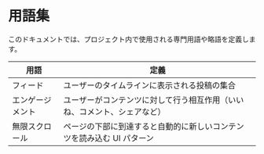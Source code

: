 # 用語集

このドキュメントでは、プロジェクト内で使用される専門用語や略語を定義します。

| 用語             | 定義                                                                     |
| ---------------- | ------------------------------------------------------------------------ |
| フィード         | ユーザーのタイムラインに表示される投稿の集合                             |
| エンゲージメント | ユーザーがコンテンツに対して行う相互作用（いいね、コメント、シェアなど） |
| 無限スクロール   | ページの下部に到達すると自動的に新しいコンテンツを読み込む UI パターン   |
